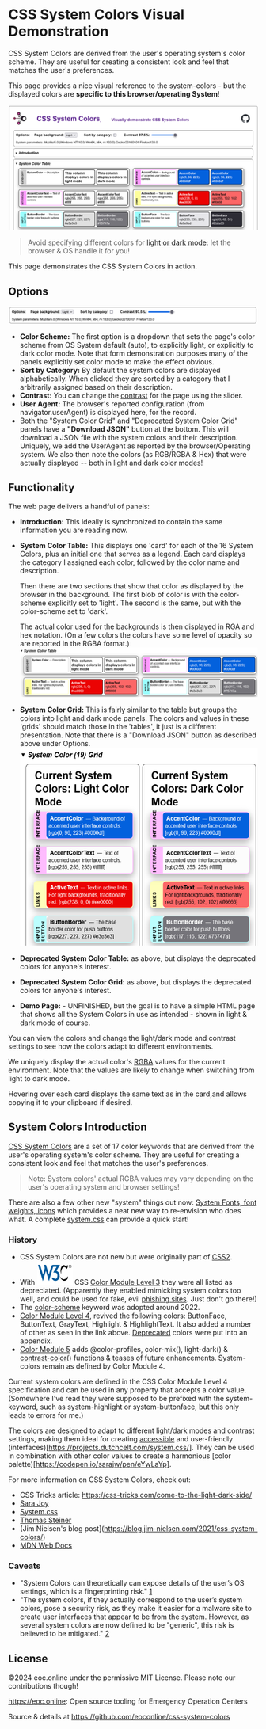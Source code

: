 # CSS System Colors Visual Demonstration

CSS System Colors are derived from the user's operating system's color scheme.
They are useful for creating a consistent look and feel that matches the user's
preferences.

This page provides a nice visual reference to the system-colors - but the
displayed colors are **specific to this browser/operating System**!

![alt text](images/Screenshot-Options&SystemColorTable.png)

> Avoid specifying different colors for
> [light or dark mode](https://developer.mozilla.org/en-US/docs/Web/CSS/color_value/light-dark):
> let the browser & OS handle it for you!

This page demonstrates the CSS System Colors in action.

## Options

![alt text](images/Screenshot-Options.png)

- **Color Scheme:** The first option is a dropdown that sets the page's color
  scheme from OS System default (auto), to explicitly light, or explicitly to
  dark color mode. Note that form demonstration purposes many of the panels
  explicitly set color mode to make the effect obvious.
- **Sort by Category:** By default the system colors are displayed
  alphabetically. When clicked they are sorted by a category that I arbitrarily
  assigned based on their description.
- **Contrast:** You can change the
  [contrast](https://css-tricks.com/come-to-the-light-dark-side/#aa-contrast-levels)
  for the page using the slider.
- **User Agent:** The browser's reported configuration (from
  navigator.userAgent) is displayed here, for the record.
- Both the "System Color Grid" and "Deprecated System Color Grid" panels have a
  **"Download JSON"** button at the bottom. This will download a JSON file with
  the system colors and their description. Uniquely, we add the UserAgent as
  reported by the browser/Operating system. We also then note the colors (as
  RGB/RGBA & Hex) that were actually displayed -- both in light and dark color
  modes!

## Functionality

The web page delivers a handful of panels:

- **Introduction:** This ideally is synchronized to contain the same information
  you are reading now.
- **System Color Table:** This displays one 'card' for each of the 16 System
  Colors, plus an initial one that serves as a legend. Each card displays the
  category I assigned each color, followed by the color name and description.

  Then there are two sections that show that color as displayed by the browser
  in the background. The first blob of color is with the color-scheme explicitly
  set to 'light'. The second is the same, but with the color-scheme set to
  'dark'.

  The actual color used for the backgrounds is then displayed in RGA and hex
  notation. (On a few colors the colors have some level of opacity so are
  reported in the RGBA format.)
  ![System Color Table](images/Screenshot-SystemColorTable.png)

- **System Color Grid:** This is fairly similar to the table but groups the
  colors into light and dark mode panels. The colors and values in these 'grids'
  should match those in the 'tables', it just is a different presentation. Note
  that there is a "Download JSON" button as described above under Options.
  <img src="images/Screenshot-SystemColorsGrid.png" alt="System Colors Grid" height="400px">

- **Deprecated System Color Table:** as above, but displays the deprecated
  colors for anyone's interest.
- **Deprecated System Color Grid:** as above, but displays the deprecated colors
  for anyone's interest.
- **Demo Page:** - UNFINISHED, but the goal is to have a simple HTML page that
  shows all the System Colors in use as intended - shown in light & dark mode of
  course.

You can view the colors and change the light/dark mode and contrast settings to
see how the colors adapt to different environments.

We uniquely display the actual color's
[RGBA](https://drafts.csswg.org/css-color/#rgb-functions) values for the current
environment. Note that the values are likely to change when switching from light
to dark mode.

Hovering over each card displays the same text as in the card,and allows copying
it to your clipboard if desired.

## System Colors Introduction

[CSS System Colors](https://drafts.csswg.org/css-color/#css-system-colors) are a
set of 17 color keywords that are derived from the user's operating system's
color scheme. They are useful for creating a consistent look and feel that
matches the user's preferences.

> Note: System colors' actual RGBA values may vary depending on the user's
> operating system and browser settings!

There are also a few other new "system" things out now:
[System Fonts, font weights, icons](https://css-tricks.com/system-things) which
provides a neat new way to re-envision who does what. A complete
[system.css](https://projects.dutchcelt.com/system.css/) can provide a quick
start!

### History

- CSS System Colors are not new but were originally part of
  [CSS2](https://www.w3.org/TR/CSS2/ui.html#system-colors).
- With ![W3C's](images/W3C.png) CSS
  [Color Module Level 3](https://www.w3.org/TR/css-color-3/#css-system) they
  were all listed as depreciated. (Apparently they enabled mimicking system
  colors too well, and could be used for fake, evil
  [phishing sites](https://www.w3.org/TR/css-color-4/#security). Just don't go
  there!)
- The [color-scheme](https://www.w3.org/TR/css-color-adjust-1/#color-scheme)
  keyword was adopted around 2022.
- [Color Module Level 4](https://www.w3.org/TR/css-color-4/#css-system-colors),
  revived the following colors: ButtonFace, ButtonText, GrayText, Highlight &
  HighlightText. It also added a number of other as seen in the link above.
  [Deprecated](https://drafts.csswg.org/css-color/#typedef-deprecated-color)
  colors were put into an appendix.
- [Color Module 5](https://www.w3.org/TR/css-color-5/#light-dark) adds
  @color-profiles, color-mix(), light-dark() &
  [contrast-color()](https://css-tricks.com/exploring-color-contrast-for-the-first-time/)
  functions & teases of future enhancements. System-colors remain as defined by
  Color Module 4.

Current system colors are defined in the CSS Color Module Level 4 specification
and can be used in any property that accepts a color value. (Somewhere I've read
they were supposed to be prefixed with the system- keyword, such as
system-highlight or system-buttonface, but this only leads to errors for me.)

The colors are designed to adapt to different light/dark modes and contrast
settings, making them ideal for creating [accessible](https://whimsica11y.net/)
and user-friendly (interfaces)[https://projects.dutchcelt.com/system.css/]. They
can be used in combination with other color values to create a harmonious [color
palette)[https://codepen.io/sarajw/pen/eYwLaYp].

For more information on CSS System Colors, check out:

- CSS Tricks article: <https://css-tricks.com/come-to-the-light-dark-side/>
- [Sara Joy](https://sarajoy.dev/blog/color-scheme/)
- [System.css](https://projects.dutchcelt.com/system.css/)
- [Thomas Steiner](https://web.dev/articles/color-scheme)
- (Jim Nielsen's blog
  post](https://blog.jim-nielsen.com/2021/css-system-colors/)
- [MDN Web Docs](https://developer.mozilla.org/en-US/docs/Web/CSS/system-color)

### Caveats

- "System Colors can theoretically can expose details of the user’s OS settings,
  which is a fingerprinting risk."
  [1](https://www.w3.org/TR/css-color-4/#privacy)
- "The system colors, if they actually correspond to the user’s system colors,
  pose a security risk, as they make it easier for a malware site to create user
  interfaces that appear to be from the system. However, as several system
  colors are now defined to be "generic", this risk is believed to be
  mitigated." [2](https://www.w3.org/TR/css-color-4/#security)

## License

©2024 eoc.online under the permissive MIT License. Please note our contributions
though!

<https://eoc.online>: Open source tooling for Emergency Operation Centers

Source & details at <https://github.com/eoconline/css-system-colors>
